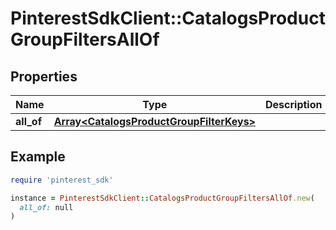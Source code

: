 # PinterestSdkClient::CatalogsProductGroupFiltersAllOf

## Properties

| Name | Type | Description | Notes |
| ---- | ---- | ----------- | ----- |
| **all_of** | [**Array&lt;CatalogsProductGroupFilterKeys&gt;**](CatalogsProductGroupFilterKeys.md) |  | [optional] |

## Example

```ruby
require 'pinterest_sdk'

instance = PinterestSdkClient::CatalogsProductGroupFiltersAllOf.new(
  all_of: null
)
```

